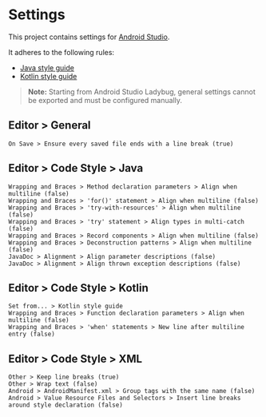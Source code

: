# Settings

This project contains settings for [Android Studio](https://developer.android.com/studio).

It adheres to the following rules:

- [Java style guide](https://source.android.com/docs/setup/contribute/code-style)
- [Kotlin style guide](https://developer.android.com/kotlin/style-guide)

> **Note:** Starting from Android Studio Ladybug, general settings cannot be exported and must be
> configured manually.

## Editor > General

```
On Save > Ensure every saved file ends with a line break (true)
```

## Editor > Code Style > Java

```
Wrapping and Braces > Method declaration parameters > Align when multiline (false)
Wrapping and Braces > 'for()' statement > Align when multiline (false)
Wrapping and Braces > 'try-with-resources' > Align when multiline (false)
Wrapping and Braces > 'try' statement > Align types in multi-catch (false)
Wrapping and Braces > Record components > Align when multiline (false)
Wrapping and Braces > Deconstruction patterns > Align when multiline (false)
JavaDoc > Alignment > Align parameter descriptions (false)
JavaDoc > Alignment > Align thrown exception descriptions (false)
```

## Editor > Code Style > Kotlin

```
Set from... > Kotlin style guide
Wrapping and Braces > Function declaration parameters > Align when multiline (false)
Wrapping and Braces > 'when' statements > New line after multiline entry (false)
```

## Editor > Code Style > XML

```
Other > Keep line breaks (true)
Other > Wrap text (false)
Android > AndroidManifest.xml > Group tags with the same name (false)
Android > Value Resource Files and Selectors > Insert line breaks around style declaration (false)
```
